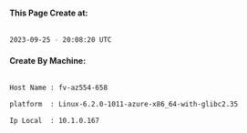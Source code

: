 
   
#### This Page Create at:

```bash

2023-09-25 - 20:08:20 UTC

```

#### Create By Machine:

```bash

Host Name : fv-az554-658

platform  : Linux-6.2.0-1011-azure-x86_64-with-glibc2.35

Ip Local  : 10.1.0.167

```

